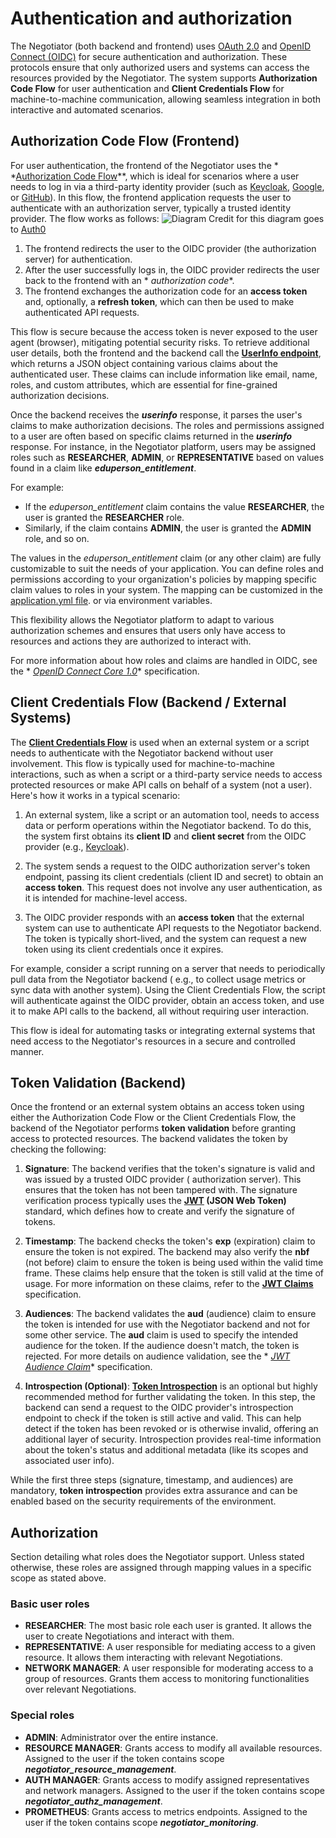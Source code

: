 # Authentication and authorization

The Negotiator (both backend and frontend) uses [OAuth 2.0](https://oauth.net/2/)
and [OpenID Connect (OIDC)](https://openid.net/connect/) for secure authentication and authorization. These protocols
ensure that only authorized users and systems can access the resources provided by the Negotiator. The system supports
**Authorization Code Flow** for user authentication and **Client Credentials Flow** for machine-to-machine
communication,
allowing seamless integration in both interactive and automated scenarios.

## Authorization Code Flow (Frontend)

For user authentication, the frontend of the Negotiator uses the *
*[Authorization Code Flow](https://oauth.net/2/grant-types/authorization-code/)**, which is ideal for scenarios where a
user needs to log in via a third-party identity provider (such
as [Keycloak](https://www.keycloak.org/), [Google](https://developers.google.com/identity),
or [GitHub](https://docs.github.com/en/free-pro-team@latest/developers/apps/building-oauth-apps/creating-an-oauth-app)).
In this flow, the frontend application requests the user to authenticate with an authorization server, typically a
trusted identity provider. The flow works as follows:
![Diagram](/auth-code.png)
Credit for this diagram goes
to [Auth0](https://auth0.com/docs/get-started/authentication-and-authorization-flow/authorization-code-flow-with-pkce)
1. The frontend redirects the user to the OIDC provider (the authorization server) for authentication.
2. After the user successfully logs in, the OIDC provider redirects the user back to the frontend with an *
   *authorization code**.
3. The frontend exchanges the authorization code for an **access token** and, optionally, a **refresh token**, which can
   then be used to make authenticated API requests.

This flow is secure because the access token is never exposed to the user agent (browser), mitigating potential security
risks.
To retrieve additional user details, both the frontend and the backend call the
**[UserInfo endpoint](https://openid.net/specs/openid-connect-core-1_0.html#UserInfoEndpoint)**, which returns a JSON
object containing various claims about the authenticated user. These claims can include information like email, name,
roles, and custom attributes, which are essential for fine-grained authorization decisions.

Once the backend receives the _**userinfo**_ response, it parses the user's claims to make authorization decisions. The
roles and permissions assigned to a user are often based on specific claims returned in the **_userinfo_** response. For
instance, in the Negotiator platform, users may be assigned roles such as **RESEARCHER**, **ADMIN**, or
**REPRESENTATIVE** based on values found in a claim like **_eduperson_entitlement_**.

For example:

- If the *eduperson_entitlement* claim contains the value **RESEARCHER**, the user is granted the **RESEARCHER** role.
- Similarly, if the claim contains **ADMIN**, the user is granted the **ADMIN** role, and so on.

The values in the *eduperson_entitlement* claim (or any other claim) are fully customizable to suit the needs of your
application. You can define roles and permissions according to your organization's policies by mapping specific claim
values to roles in your system. The mapping can be customized in
the [application.yml file](https://github.com/BBMRI-ERIC/negotiator/blob/master/backend/src/main/resources/application.yaml).
or via environment variables.

This flexibility allows the Negotiator platform to adapt to various authorization schemes and ensures that users only
have access to resources and actions they are authorized to interact with.

For more information about how roles and claims are handled in OIDC, see the *
*[OpenID Connect Core 1.0](https://openid.net/specs/openid-connect-core-1_0.html)** specification.

## Client Credentials Flow (Backend / External Systems)

The **[Client Credentials Flow](https://oauth.net/2/grant-types/client-credentials/)** is used when an external system
or a script needs to authenticate with the Negotiator backend without user involvement. This flow is typically used for
machine-to-machine interactions, such as when a script or a third-party service needs to access protected resources or
make API calls on behalf of a system (not a user). Here's how it works in a typical scenario:

1. An external system, like a script or an automation tool, needs to access data or perform operations within the
   Negotiator backend. To do this, the system first obtains its **client ID** and **client secret** from the OIDC
   provider (e.g., [Keycloak](https://www.keycloak.org/)).

2. The system sends a request to the OIDC authorization server's token endpoint, passing its client credentials (client
   ID and secret) to obtain an **access token**. This request does not involve any user authentication, as it is
   intended for machine-level access.

3. The OIDC provider responds with an **access token** that the external system can use to authenticate API requests to
   the Negotiator backend. The token is typically short-lived, and the system can request a new token using its client
   credentials once it expires.

For example, consider a script running on a server that needs to periodically pull data from the Negotiator backend (
e.g., to collect usage metrics or sync data with another system). Using the Client Credentials Flow, the script will
authenticate against the OIDC provider, obtain an access token, and use it to make API calls to the backend, all without
requiring user interaction.

This flow is ideal for automating tasks or integrating external systems that need access to the Negotiator's resources
in a secure and controlled manner.

## Token Validation (Backend)

Once the frontend or an external system obtains an access token using either the Authorization Code Flow or the Client
Credentials Flow, the backend of the Negotiator performs **token validation** before granting access to protected
resources. The backend validates the token by checking the following:

1. **Signature**: The backend verifies that the token's signature is valid and was issued by a trusted OIDC provider (
   authorization server). This ensures that the token has not been tampered with. The signature verification process
   typically uses the **[JWT](https://jwt.io/) (JSON Web Token)** standard, which defines how to create and verify the
   signature of tokens.

2. **Timestamp**: The backend checks the token's **exp** (expiration) claim to ensure the token is not expired. The
   backend may also verify the **nbf** (not before) claim to ensure the token is being used within the valid time frame.
   These claims help ensure that the token is still valid at the time of usage. For more information on these claims,
   refer to the **[JWT Claims](https://datatracker.ietf.org/doc/html/rfc7519#section-4.1)** specification.

3. **Audiences**: The backend validates the **aud** (audience) claim to ensure the token is intended for use with the
   Negotiator backend and not for some other service. The **aud** claim is used to specify the intended audience for the
   token. If the audience doesn't match, the token is rejected. For more details on audience validation, see the *
   *[JWT Audience Claim](https://datatracker.ietf.org/doc/html/rfc7519#section-4.1.3)** specification.

4. **Introspection (Optional)**: **[Token Introspection](https://tools.ietf.org/html/rfc7662)** is an optional but
   highly recommended method for further validating the token. In this step, the backend can send a request to the OIDC
   provider's introspection endpoint to check if the token is still active and valid. This can help detect if the token
   has been revoked or is otherwise invalid, offering an additional layer of security. Introspection provides real-time
   information about the token's status and additional metadata (like its scopes and associated user info).

While the first three steps (signature, timestamp, and audiences) are mandatory, **token introspection** provides extra
assurance and can be enabled based on the security requirements of the environment.

## Authorization

Section detailing what roles does the Negotiator support.
Unless stated otherwise, these roles are assigned through mapping values in a specific scope as stated above.

### Basic user roles

- **RESEARCHER**: The most basic role each user is granted. It allows the user to create Negotiations and interact with
  them.
- **REPRESENTATIVE**: A user responsible for mediating access to a given resource. It allows them interacting with
  relevant Negotiations.
- **NETWORK MANAGER**: A user responsible for moderating access to a group of resources. Grants them access to
  monitoring functionalities over relevant Negotiations.

### Special roles

- **ADMIN**: Administrator over the entire instance.
- **RESOURCE MANAGER**: Grants access to modify all available resources. Assigned to the user if the token contains
  scope _**negotiator_resource_management**_.
- **AUTH MANAGER**: Grants access to modify assigned representatives and network managers. Assigned to the user if the
  token contains scope _**negotiator_authz_management**_.
- **PROMETHEUS**: Grants access to metrics endpoints. Assigned to the user if the token contains scope
  _**negotiator_monitoring**_.

